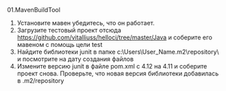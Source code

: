 01.MavenBuildTool

1. Установите мавен убедитесь, что он работает.
2. Загрузите тестовый проект отсюда https://github.com/vitalliuss/helloci/tree/master/Java  и соберите его мавеном с помощь цели test
3. Найдите библиотеки junit в папке c:\Users\User_Name\.m2\repository\ и посмотрите на дату создания файлов
4. Измените версию junit в файле pom.xml c 4.12 на 4.11 и соберите проект снова. Проверьте, что новая версия библиотеки добавилась в .m2/repository